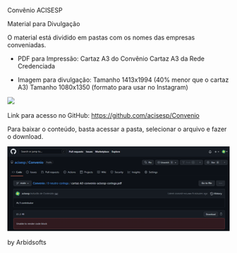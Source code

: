 Convênio ACISESP

Material para Divulgação

O material está dividido em pastas com os nomes das empresas conveniadas.

* PDF para Impressão:
  Cartaz A3 do Convênio
  Cartaz A3 da Rede Credenciada

* Imagem para divulgação:
  Tamanho 1413x1994 (40% menor que o cartaz A3)
  Tamanho 1080x1350 (formato para usar no Instagram)

![](Site/download-no-github.PNG)

Link para acesso no GitHub:
https://github.com/acisesp/Convenio

Para baixar o conteúdo, basta acessar a pasta, selecionar o arquivo e fazer o download.

![](https://github.com/acisesp/Site/blob/main/download-no-github.PNG?raw=true)

by Arbidsofts
